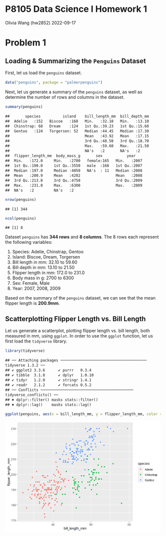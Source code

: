P8105 Data Science I Homework 1
================
Olivia Wang (hw2852)
2022-09-17

# Problem 1

## Loading & Summarizing the `Penguins` Dataset

First, let us load the `penguins` dataset.

``` r
data("penguins", package = "palmerpenguins")
```

Next, let us generate a summary of the `penguins` dataset, as well as
determine the number of rows and columns in the dataset.

``` r
summary(penguins)
```

    ##       species          island    bill_length_mm  bill_depth_mm  
    ##  Adelie   :152   Biscoe   :168   Min.   :32.10   Min.   :13.10  
    ##  Chinstrap: 68   Dream    :124   1st Qu.:39.23   1st Qu.:15.60  
    ##  Gentoo   :124   Torgersen: 52   Median :44.45   Median :17.30  
    ##                                  Mean   :43.92   Mean   :17.15  
    ##                                  3rd Qu.:48.50   3rd Qu.:18.70  
    ##                                  Max.   :59.60   Max.   :21.50  
    ##                                  NA's   :2       NA's   :2      
    ##  flipper_length_mm  body_mass_g       sex           year     
    ##  Min.   :172.0     Min.   :2700   female:165   Min.   :2007  
    ##  1st Qu.:190.0     1st Qu.:3550   male  :168   1st Qu.:2007  
    ##  Median :197.0     Median :4050   NA's  : 11   Median :2008  
    ##  Mean   :200.9     Mean   :4202                Mean   :2008  
    ##  3rd Qu.:213.0     3rd Qu.:4750                3rd Qu.:2009  
    ##  Max.   :231.0     Max.   :6300                Max.   :2009  
    ##  NA's   :2         NA's   :2

``` r
nrow(penguins)
```

    ## [1] 344

``` r
ncol(penguins)
```

    ## [1] 8

Dataset `penguins` has **344 rows** and **8 columns**. The 8 rows each
represent the following variables:

1.  Species: Adelie, Chinstrap, Gentoo
2.  Island: Biscoe, Dream, Torgersen
3.  Bill length in mm: 32.10 to 59.60
4.  Bill depth in mm: 13.10 to 21.50
5.  Flipper length in mm: 172.0 to 231.0
6.  Body mass in g: 2700 to 6300
7.  Sex: Female, Male
8.  Year: 2007, 2008, 2009

Based on the summary of the `penguins` dataset, we can see that the mean
flipper length is **200.9mm**.

## Scatterplotting Flipper Length vs. Bill Length

Let us generate a scatterplot, plotting flipper length vs. bill length,
both measured in mm, using `ggplot`. In order to use the `ggplot`
function, let us first load the `tidyverse` library.

``` r
library(tidyverse)
```

    ## ── Attaching packages ─────────────────────────────────────── tidyverse 1.3.2 ──
    ## ✔ ggplot2 3.3.6      ✔ purrr   0.3.4 
    ## ✔ tibble  3.1.8      ✔ dplyr   1.0.10
    ## ✔ tidyr   1.2.0      ✔ stringr 1.4.1 
    ## ✔ readr   2.1.2      ✔ forcats 0.5.2 
    ## ── Conflicts ────────────────────────────────────────── tidyverse_conflicts() ──
    ## ✖ dplyr::filter() masks stats::filter()
    ## ✖ dplyr::lag()    masks stats::lag()

``` r
ggplot(penguins, aes(x = bill_length_mm, y = flipper_length_mm, color = species)) + geom_point(na.rm = TRUE)
```

![](p8105_hw1_hw2852_files/figure-gfm/unnamed-chunk-3-1.png)<!-- -->
